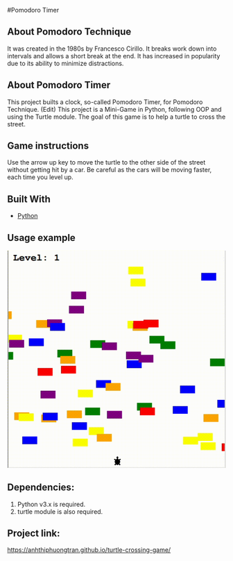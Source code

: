 #Pomodoro Timer
 

## About Pomodoro Technique
It was created in the 1980s by Francesco Cirillo. It breaks work down into intervals and allows a short break at the end. It has increased in popularity due to its ability to minimize distractions.

## About Pomodoro Timer
This project builts a clock, so-called Pomodoro Timer, for Pomodoro Technique. (Edit)
This project is a Mini-Game in Python, following OOP and using the Turtle module.
The goal of this game is to help a turtle to cross the street.

## Game instructions
Use the arrow up key to move the turtle to the other side of the street without getting hit by a car. Be careful as the cars will be moving faster, each time you level up.

## Built With

* [Python](https://www.python.org/downloads/)

## Usage example
![usage_example](https://raw.githubusercontent.com/anhthiphuongtran/turtle-crossing-game/main/play_screen.gif)


## Dependencies:

1. Python v3.x is required.
2. turtle module is also required.


## Project link:

https://anhthiphuongtran.github.io/turtle-crossing-game/
